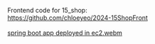 Frontend code for 15_shop:<br />
https://github.com/chloeyeo/2024-15ShopFront
<br />
<br />
[spring boot app deployed in ec2.webm](https://github.com/chloeyeo/2024dev1-JavaProject/assets/73764849/d6264e12-243e-41e3-843d-cce1729fc175)

